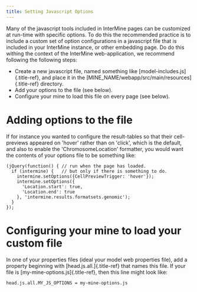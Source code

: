 ```yaml
---
title: Setting Javascript Options
---
```


Many of the javascript tools included in InterMine pages can be
customized at run-time with specific options. To do this the recommended
practice is to include a custom set of option configurations in a
javascript file that is included in your InterMine instance, or other
embedding page. Do do this withing the context of the InterMine
web-application, we recommend following the following steps:

-   Create a new javascript file, named something like
    [model-includes.js]{.title-ref}, and place it in the
    [MINE_NAME/webapp/src/main/resources]{.title-ref} directory.
-   Add your options to the file (see below).
-   Configure your mine to load this file on every page (see below).

Adding options to the file
==========================

If for instance you wanted to configure the result-tables so that their
cell-previews appeared on \'hover\' rather than on \'click\', which is
the default, and also to enable the \'ChromosomeLocation\' formatter,
you would want the contents of your options file to be something like:

    (jQuery(function() { // run when the page has loaded.
      if (intermine) {   // but only if there is something to do.
        intermine.setOptions({CellPreviewTrigger: 'hover'});
        intermine.setOptions({
          'Location.start': true,
          'Location.end': true
        }, 'intermine.results.formatsets.genomic');
      }
    });

Configuring your mine to load your custom file
==============================================

In one of your properties files (ideal your model web properties file),
add a property beginning with [head.js.all.]{.title-ref} that names this
file. If your file is [my-mine-options.js]{.title-ref}, then this line
might look like:

    head.js.all.MY_JS_OPTIONS = my-mine-options.js
